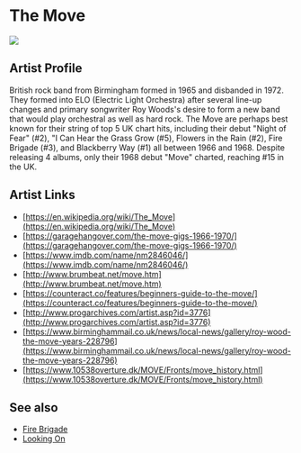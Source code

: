 # The Move

![](../../asssets/artists/The_Move.png)

## Artist Profile

British rock band from Birmingham formed in 1965 and disbanded in 1972. They formed into ELO (Electric Light Orchestra) after several line-up changes and primary songwriter Roy Woods's desire to form a new band that would play orchestral as well as hard rock. The Move are perhaps best known for their string of top 5 UK chart hits, including their debut "Night of Fear" (#2), "I Can Hear the Grass Grow (#5), Flowers in the Rain (#2), Fire Brigade (#3), and Blackberry Way (#1) all between 1966 and 1968. Despite releasing 4 albums, only their 1968 debut "Move" charted, reaching #15 in the UK. 

## Artist Links

- [https://en.wikipedia.org/wiki/The_Move](https://en.wikipedia.org/wiki/The_Move)
- [https://garagehangover.com/the-move-gigs-1966-1970/](https://garagehangover.com/the-move-gigs-1966-1970/)
- [https://www.imdb.com/name/nm2846046/](https://www.imdb.com/name/nm2846046/)
- [http://www.brumbeat.net/move.htm](http://www.brumbeat.net/move.htm)
- [https://counteract.co/features/beginners-guide-to-the-move/](https://counteract.co/features/beginners-guide-to-the-move/)
- [http://www.progarchives.com/artist.asp?id=3776](http://www.progarchives.com/artist.asp?id=3776)
- [https://www.birminghammail.co.uk/news/local-news/gallery/roy-wood-the-move-years-228796](https://www.birminghammail.co.uk/news/local-news/gallery/roy-wood-the-move-years-228796)
- [https://www.10538overture.dk/MOVE/Fronts/move_history.html](https://www.10538overture.dk/MOVE/Fronts/move_history.html)


## See also

- [Fire Brigade](The_Move-Fire_Brigade.md)
- [Looking On](The_Move-Looking_On.md)

